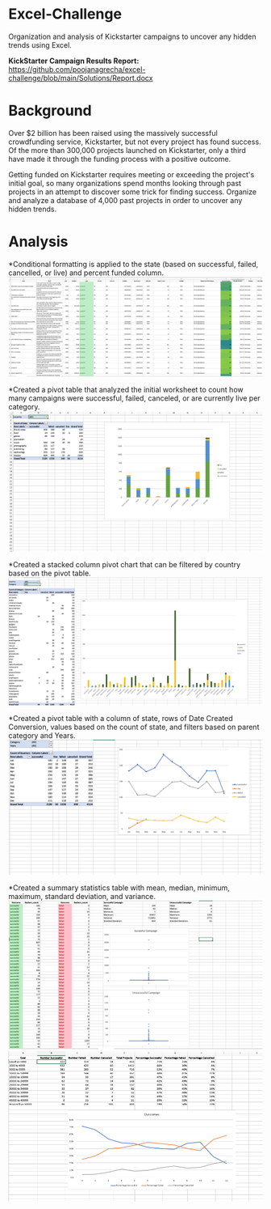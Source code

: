 # Excel-Challenge
Organization and analysis of Kickstarter campaigns to uncover any hidden trends using Excel.

<b> KickStarter Campaign Results Report: </b> https://github.com/poojanagrecha/excel-challenge/blob/main/Solutions/Report.docx
# Background
Over $2 billion has been raised using the massively successful crowdfunding service, Kickstarter, but not every project has found success. Of the more than 300,000 projects launched on Kickstarter, only a third have made it through the funding process with a positive outcome.

Getting funded on Kickstarter requires meeting or exceeding the project's initial goal, so many organizations spend months looking through past projects in an attempt to discover some trick for finding success. Organize and analyze a database of 4,000 past projects in order to uncover any hidden trends.
# Analysis
*Conditional formatting is applied to the state (based on successful, failed, cancelled, or live) and percent funded column.
![Image of Conditional Formatting](https://github.com/poojanagrecha/excel-challenge/blob/main/Images/Screen%20Shot%202020-11-09%20at%207.30.40%20PM.png)


*Created a pivot table that analyzed the initial worksheet to count how many campaigns were successful, failed, canceled, or are currently live per category.
![Image of pivot chart](https://github.com/poojanagrecha/excel-challenge/blob/main/Images/Screen%20Shot%202020-11-09%20at%207.30.51%20PM.png)


*Created a stacked column pivot chart that can be filtered by country based on the pivot table.
![Image of pivot chart](https://github.com/poojanagrecha/excel-challenge/blob/main/Images/Screen%20Shot%202020-11-09%20at%207.31.05%20PM.png)


*Created a pivot table with a column of state, rows of Date Created Conversion, values based on the count of state, and filters based on parent category and Years.
![Image of pivot chart](https://github.com/poojanagrecha/excel-challenge/blob/main/Images/Screen%20Shot%202020-11-09%20at%207.31.13%20PM.png)


*Created a summary statistics table with mean, median, minimum, maximum, standard deviation, and variance. 
![Image of statisticis table](https://github.com/poojanagrecha/excel-challenge/blob/main/Images/Screen%20Shot%202020-11-09%20at%207.31.25%20PM.png)
![Image of statisticis table](https://github.com/poojanagrecha/excel-challenge/blob/main/Images/Screen%20Shot%202020-11-09%20at%207.31.33%20PM.png)






